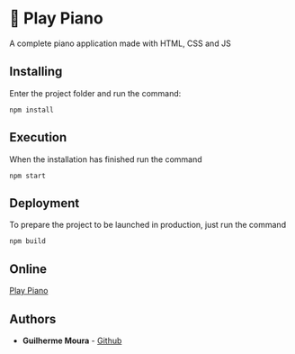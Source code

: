 # :musical_note: Play Piano

A complete piano application made with HTML, CSS and JS

## Installing

Enter the project folder and run the command:

```
npm install
```

## Execution

When the installation has finished run the command

```
npm start
```

## Deployment

To prepare the project to be launched in production, just run the command

```
npm build
```

## Online

[Play Piano](https://frosty-einstein-318109.netlify.app)

## Authors

* **Guilherme Moura** - [Github](https://github.com/mouraggui)

